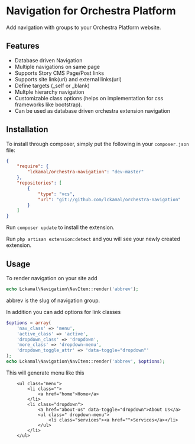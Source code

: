 Navigation for Orchestra Platform
====================

Add navigation with groups to your Orchestra Platform website.

## Features
- Database driven Navigation
- Multiple navigations on same page
- Supports Story CMS Page/Post links
- Supports site link(uri) and external links(url)
- Define targets (_self or _blank)
- Multple hierarchy navigation
- Customizable class options (helps on implementation for css frameworks like bootstrap).
- Can be used as database driven orchestra extension navigation
 

## Installation

To install through composer, simply put the following in your `composer.json` file:

```json
{
	"require": {
		"lckamal/orchestra-navigation": "dev-master"	
	},
	"repositories": [
		{
			"type": "vcs",
			"url": "git://github.com/lckamal/orchestra-navigation"
		}
	]
}
```

Run ```composer update``` to install the extension.

Run ```php artisan extension:detect``` and you will see your newly created extension.

## Usage

To render navigation on your site add

```php
echo Lckamal\Navigation\NavItem::render('abbrev');
```

abbrev is the slug of navigation group.

In addition you can add options for link classes

```php 
$options = array(
	'nav_class' => 'menu',
	'active_class' => 'active',
	'dropdown_class' => 'dropdown',
	'more_class' => 'dropdown-menu',
	'dropdown_toggle_attr' => 'data-toggle="dropdown"'
);
echo Lckamal\Navigation\NavItem::render('abbrev', $options);
```

This will generate menu like this

```
	<ul class="menu">
		<li class="">
			<a href="home">Home</a>
		</li>
		<li class="dropdown">
			<a href="about-us" data-toggle="dropdown">About Us</a>
			<ul class=" dropdown-menu">
				<li class="services"><a href="">Services</a></li>
			</ul>
		</li>
	</ul>
```
